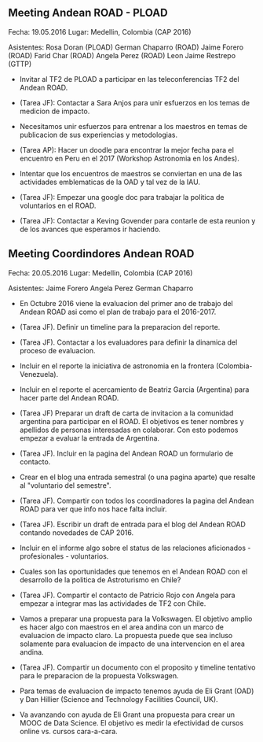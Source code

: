## Meeting Andean ROAD - PLOAD

Fecha: 19.05.2016
Lugar: Medellin, Colombia (CAP 2016)

Asistentes: 
Rosa Doran  (PLOAD)
German Chaparro  (ROAD)
Jaime Forero  (ROAD)
Farid Char (ROAD)
Angela Perez (ROAD)
Leon Jaime Restrepo (GTTP)

* Invitar al TF2 de PLOAD a participar en las
  teleconferencias TF2 del Andean ROAD. 

* (Tarea JF): Contactar a Sara Anjos para unir esfuerzos en los temas
  de medicion de impacto. 

* Necesitamos unir esfuerzos para entrenar a los maestros en temas de
  publicacion de sus experiencias y metodologias.

* (Tarea AP): Hacer un doodle para encontrar la mejor fecha para el
  encuentro en Peru en el 2017 (Workshop Astronomia en los Andes).

* Intentar que los encuentros de maestros se conviertan en una de las
  actividades emblematicas de la OAD y tal vez de la IAU.

* (Tarea JF): Empezar una google doc para trabajar la politica de
  voluntarios en el ROAD.

* (Tarea JF): Contactar a Keving Govender para contarle de esta
  reunion y de los avances que esperamos ir haciendo.


## Meeting Coordindores Andean ROAD 

Fecha: 20.05.2016
Lugar: Medellin, Colombia (CAP 2016)

Asistentes: 
Jaime Forero
Angela Perez
German Chaparro

* En Octubre 2016 viene la evaluacion del primer ano de trabajo del
  Andean ROAD asi como el plan de trabajo para el 2016-2017.

* (Tarea JF). Definir un timeline para la preparacion del reporte.

* (Tarea JF). Contactar a los evaluadores para definir la dinamica del
  proceso de evaluacion.

* Incluir en el reporte la iniciativa de astronomia en la frontera
  (Colombia-Venezuela). 

* Incluir en el reporte el acercamiento de Beatriz Garcia (Argentina)
  para hacer parte del Andean ROAD.

* (Tarea JF) Preparar un draft de carta de invitacion a la comunidad
  argentina para participar en el ROAD. El objetivos es tener nombres
  y apellidos de personas interesadas en colaborar. Con esto podemos
  empezar a evaluar la entrada de Argentina.

* (Tarea JF). Incluir en la pagina del Andean ROAD un formulario de
  contacto. 

* Crear en el blog una entrada semestral (o una pagina aparte) que
  resalte al "voluntario del semestre". 

* (Tarea JF). Compartir con todos los coordinadores la pagina del
  Andean ROAD para ver que info nos hace falta incluir.

* (Tarea JF). Escribir un draft de entrada para el blog del Andean
  ROAD contando novedades de CAP 2016. 

* Incluir en el informe algo sobre el status de las relaciones
  aficionados - profesionales - voluntarios.

* Cuales son las oportunidades que tenemos en el Andean ROAD con el
  desarrollo de la politica de Astroturismo en Chile?

* (Tarea JF). Compartir el contacto de Patricio Rojo con Angela para
  empezar a integrar mas las actividades de TF2 con Chile.

* Vamos a preparar una propuesta para la Volkswagen. El objetivo
  amplio es hacer algo con maestros en el area andina con un marco de
  evaluacion de impacto claro. La propuesta puede que sea incluso
  solamente para evaluacion de impacto de una intervencion en el area
  andina. 

* (Tarea JF). Compartir un documento con el proposito y timeline
  tentativo para le preparacion de la propuesta Volkswagen.

* Para temas de evaluacion de impacto tenemos ayuda de Eli Grant (OAD)
  y Dan Hillier (Science and Technology Facilities Council, UK).  

* Va avanzando con ayuda de Eli Grant una propuesta para crear un MOOC
  de Data Science. El objetivo es medir la efectividad de cursos online
  vs. cursos cara-a-cara. 


